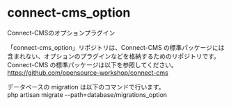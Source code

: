 # connect-cms_option
Connect-CMSのオプションプラグイン

「connect-cms_option」リポジトリは、Connect-CMS の標準パッケージには含まれない、オプションのプラグインなどを格納するためのリポジトリです。  
Connect-CMS の標準パッケージは以下を参照してください。  
https://github.com/opensource-workshop/connect-cms  
  
データベースの migration は以下のコマンドで行います。  
php artisan migrate --path=database/migrations_option  
